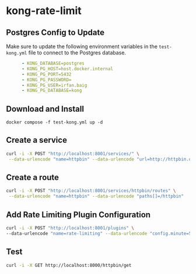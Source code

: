 # kong-rate-limit

## Postgres Config to Update

Make sure to update the following environment variables in the `test-kong.yml` file to connect to the Postgres database.

```yaml
      - KONG_DATABASE=postgres
      - KONG_PG_HOST=host.docker.internal
      - KONG_PG_PORT=5432
      - KONG_PG_PASSWORD=
      - KONG_PG_USER=irfan.baig
      - KONG_PG_DATABASE=kong
```

## Download and Install

`docker compose -f test-kong.yml up -d`

##  Create a service 
```bash
curl -i -X POST "http://localhost:8001/services/" \
 --data-urlencode "name=httpbin" --data-urlencode "url=http://httpbin.org"
```

## Create a route

```bash
curl -i -X POST "http://localhost:8001/services/httpbin/routes" \
 --data-urlencode "name=httpbin" --data-urlencode "paths[]=/httpbin" 
```

## Add  Rate Limiting Plugin Configuration 

```bash
curl -i -X POST "http://localhost:8001/plugins" \
--data-urlencode "name=rate-limiting" --data-urlencode "config.minute=5"
```


## Test

```bash
curl -i -X GET http://localhost:8000/httpbin/get
```
